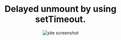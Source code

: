 <!-- Title -->
<h1 align="center">
  Delayed unmount by using setTimeout.
</h1>

<!-- Badges (with link) -->

<!-- <p align="center">
  <a href="https://github.com/reymon359/gatsby-personal-site/actions?query=workflow%3ABuild">
    <img alt="Build" src="https://github.com/reymon359/gatsby-personal-site/workflows/Build/badge.svg" />
  </a>
  <a href="https://github.com/reymon359/gatsby-personal-site/commits/master">
    <img alt="Last commit" src="https://img.shields.io/github/last-commit/reymon359/gatsby-personal-site?logo=github" />
  </a>
  <a href="https://github.com/reymon359/gatsby-personal-site/blob/master/LICENSE">
    <img alt="License: MIT" src="https://img.shields.io/github/license/reymon359/gatsby-personal-site?color=blue&logo=github" />
  </a>
  <a href="https://github.com/reymon359/gatsby-personal-site/releases">
    <img alt="Version" src="https://img.shields.io/github/package-json/v/reymon359/gatsby-personal-site?logo=github" />
  </a>
</p> -->

<!-- Small description -->
<!-- Screenshot or video (with link) -->
<p align="center">
    <img alt="site screenshot" src="./unmount.webp" />
</p>
